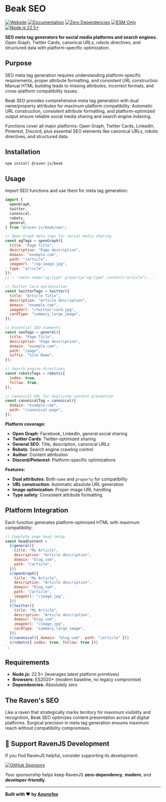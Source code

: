 # Beak SEO

[![Website](https://img.shields.io/badge/ravenjs.dev-000000?style=flat&logo=firefox&logoColor=white)](https://ravenjs.dev)
[![Documentation](https://img.shields.io/badge/docs-ravenjs.dev%2Fbeak-blue.svg)](https://docs.ravenjs.dev/beak)
[![Zero Dependencies](https://img.shields.io/badge/Zero-Dependencies-brightgreen.svg)](https://github.com/Anonyfox/ravenjs)
[![ESM Only](https://img.shields.io/badge/ESM-Only-purple.svg)](https://nodejs.org/api/esm.html)
[![Node.js 22.5+](https://img.shields.io/badge/Node.js-22.5+-green.svg)](https://nodejs.org/)

**SEO meta tag generators for social media platforms and search engines.** Open Graph, Twitter Cards, canonical URLs, robots directives, and structured data with platform-specific optimization.

## Purpose

SEO meta tag generation requires understanding platform-specific requirements, proper attribute formatting, and consistent URL construction. Manual HTML building leads to missing attributes, incorrect formats, and cross-platform compatibility issues.

Beak SEO provides comprehensive meta tag generation with dual name/property attributes for maximum platform compatibility. Automatic URL construction, consistent attribute formatting, and platform-optimized output ensure reliable social media sharing and search engine indexing.

Functions cover all major platforms: Open Graph, Twitter Cards, LinkedIn, Pinterest, Discord, plus essential SEO elements like canonical URLs, robots directives, and structured data.

## Installation

```bash
npm install @raven-js/beak
```

## Usage

Import SEO functions and use them for meta tag generation:

```javascript
import {
  openGraph,
  twitter,
  canonical,
  robots,
  general,
} from "@raven-js/beak/seo";

// Open Graph meta tags for social media sharing
const ogTags = openGraph({
  title: "Page Title",
  description: "Page description",
  domain: "example.com",
  path: "/article",
  imageUrl: "/og-image.jpg",
  type: "article",
});
// → '<meta name="og:type" property="og:type" content="article">...'

// Twitter Card optimization
const twitterTags = twitter({
  title: "Article Title",
  description: "Article description",
  domain: "example.com",
  imageUrl: "/twitter-card.jpg",
  cardType: "summary_large_image",
});

// Essential SEO elements
const seoTags = general({
  title: "Page Title",
  description: "Page description",
  domain: "example.com",
  path: "/page",
  suffix: "Site Name",
});

// Search engine directives
const robotsTags = robots({
  index: true,
  follow: true,
});

// Canonical URL for duplicate content prevention
const canonicalTag = canonical({
  domain: "example.com",
  path: "/canonical-page",
});
```

**Platform coverage:**

- **Open Graph**: Facebook, LinkedIn, general social sharing
- **Twitter Cards**: Twitter-optimized sharing
- **General SEO**: Title, description, canonical URLs
- **Robots**: Search engine crawling control
- **Author**: Content attribution
- **Discord/Pinterest**: Platform-specific optimizations

**Features:**

- **Dual attributes**: Both `name` and `property` for compatibility
- **URL construction**: Automatic absolute URL generation
- **Image optimization**: Proper image URL handling
- **Type safety**: Consistent attribute formatting

## Platform Integration

Each function generates platform-optimized HTML with maximum compatibility:

```javascript
// Complete page head setup
const headContent = `
  ${general({
    title: "My Article",
    description: "Article description",
    domain: "blog.com",
    path: "/article",
  })}
  ${openGraph({
    title: "My Article",
    description: "Article description",
    domain: "blog.com",
    path: "/article",
    imageUrl: "/image.jpg",
  })}
  ${twitter({
    title: "My Article",
    description: "Article description",
    domain: "blog.com",
    imageUrl: "/image.jpg",
    cardType: "summary_large_image",
  })}
  ${canonical({ domain: "blog.com", path: "/article" })}
  ${robots({ index: true, follow: true })}
`;
```

## Requirements

- **Node.js:** 22.5+ (leverages latest platform primitives)
- **Browsers:** ES2020+ (modern baseline, no legacy compromise)
- **Dependencies:** Absolutely zero

## The Raven's SEO

Like a raven that strategically marks territory for maximum visibility and recognition, Beak SEO optimizes content presentation across all digital platforms. Surgical precision in meta tag generation ensures maximum reach without compatibility compromises.

## 🦅 Support RavenJS Development

If you find RavenJS helpful, consider supporting its development:

[![GitHub Sponsors](https://img.shields.io/badge/Sponsor%20on%20GitHub-%23EA4AAA?style=for-the-badge&logo=github&logoColor=white)](https://github.com/sponsors/Anonyfox)

Your sponsorship helps keep RavenJS **zero-dependency**, **modern**, and **developer-friendly**.

---

**Built with ❤️ by [Anonyfox](https://anonyfox.com)**
